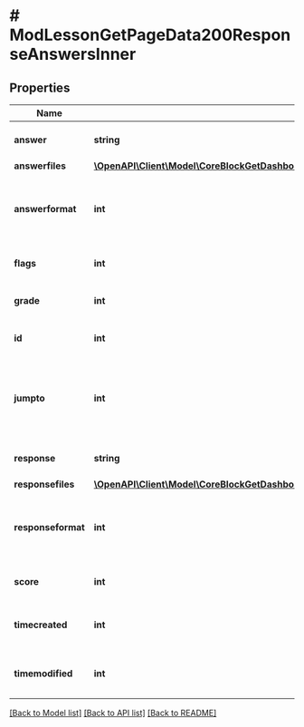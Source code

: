 # # ModLessonGetPageData200ResponseAnswersInner

## Properties

Name | Type | Description | Notes
------------ | ------------- | ------------- | -------------
**answer** | **string** | Possible answer text | [optional] [default to 'null']
**answerfiles** | [**\OpenAPI\Client\Model\CoreBlockGetDashboardBlocks200ResponseBlocksInnerContentsFilesInner[]**](CoreBlockGetDashboardBlocks200ResponseBlocksInnerContentsFilesInner.md) |  | [optional]
**answerformat** | **int** | answer format (1 &#x3D; HTML, 0 &#x3D; MOODLE, 2 &#x3D; PLAIN, or 4 &#x3D; MARKDOWN) | [optional] [default to null]
**flags** | **int** | Used to store options for the answer | [optional] [default to null]
**grade** | **int** | The grade this answer is worth | [optional] [default to null]
**id** | **int** | The ID of this answer in the database | [optional] [default to null]
**jumpto** | **int** | Identifies where the user goes upon completing a page with this answer | [optional] [default to null]
**response** | **string** | Response text for the answer | [optional] [default to 'null']
**responsefiles** | [**\OpenAPI\Client\Model\CoreBlockGetDashboardBlocks200ResponseBlocksInnerContentsFilesInner[]**](CoreBlockGetDashboardBlocks200ResponseBlocksInnerContentsFilesInner.md) |  | [optional]
**responseformat** | **int** | response format (1 &#x3D; HTML, 0 &#x3D; MOODLE, 2 &#x3D; PLAIN, or 4 &#x3D; MARKDOWN) | [optional] [default to null]
**score** | **int** | The score this answer will give | [optional] [default to null]
**timecreated** | **int** | A timestamp of when the answer was created | [optional] [default to null]
**timemodified** | **int** | A timestamp of when the answer was modified | [optional] [default to null]

[[Back to Model list]](../../README.md#models) [[Back to API list]](../../README.md#endpoints) [[Back to README]](../../README.md)
